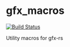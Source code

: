 # gfx_macros
[![Build Status](https://travis-ci.org/gfx-rs/gfx_macros.png?branch=master)](https://travis-ci.org/gfx-rs/gfx_macros)

Utility macros for gfx-rs
